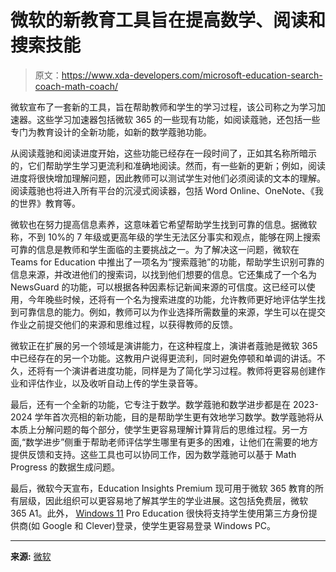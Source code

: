 # 微软的新教育工具旨在提高数学、阅读和搜索技能

> 原文：<https://www.xda-developers.com/microsoft-education-search-coach-math-coach/>

微软宣布了一套新的工具，旨在帮助教师和学生的学习过程，该公司称之为学习加速器。这些学习加速器包括微软 365 的一些现有功能，如阅读蔻驰，还包括一些专门为教育设计的全新功能，如新的数学蔻驰功能。

从阅读蔻驰和阅读进度开始，这些功能已经存在一段时间了，正如其名称所暗示的，它们帮助学生学习更流利和准确地阅读。然而，有一些新的更新；例如，阅读进度将很快增加理解问题，因此教师可以测试学生对他们必须阅读的文本的理解。阅读蔻驰也将进入所有平台的沉浸式阅读器，包括 Word Online、OneNote、《我的世界》教育等。

微软也在努力提高信息素养，这意味着它希望帮助学生找到可靠的信息。据微软称，不到 10%的 7 年级或更高年级的学生无法区分事实和观点，能够在网上搜索可靠的信息是教师和学生面临的主要挑战之一。为了解决这一问题，微软在 Teams for Education 中推出了一项名为“搜索蔻驰”的功能，帮助学生识别可靠的信息来源，并改进他们的搜索词，以找到他们想要的信息。它还集成了一个名为 NewsGuard 的功能，可以根据各种因素标记新闻来源的可信度。这已经可以使用，今年晚些时候，还将有一个名为搜索进度的功能，允许教师更好地评估学生找到可靠信息的能力。例如，教师可以为作业选择所需数量的来源，学生可以在提交作业之前提交他们的来源和思维过程，以获得教师的反馈。

微软正在扩展的另一个领域是演讲能力，在这种程度上，演讲者蔻驰是微软 365 中已经存在的另一个功能。这教用户说得更流利，同时避免停顿和单调的讲话。不久，还将有一个演讲者进度功能，同样是为了简化学习过程。教师将更容易创建作业和评估作业，以及收听自动上传的学生录音等。

最后，还有一个全新的功能，它专注于数学。数学蔻驰和数学进步都是在 2023-2024 学年首次亮相的新功能，目的是帮助学生更有效地学习数学。数学蔻驰将从本质上分解问题的每个部分，使学生更容易理解计算背后的思维过程。另一方面,“数学进步”侧重于帮助老师评估学生哪里有更多的困难，让他们在需要的地方提供反馈和支持。这些工具也可以协同工作，因为数学蔻驰可以基于 Math Progress 的数据生成问题。

最后，微软今天宣布，Education Insights Premium 现可用于微软 365 教育的所有层级，因此组织可以更容易地了解其学生的学业进展。这包括免费层，微软 365 A1。此外， [Windows 11](https://www.xda-developers.com/windows-11/) Pro Education 很快将支持学生使用第三方身份提供商(如 Google 和 Clever)登录，使学生更容易登录 Windows PC。

* * *

**来源:** [微软](https://educationblog.microsoft.com/en-us/2023/02/reimagine-personalized-learning-with-new-category-of-tools-from-microsoft-education)